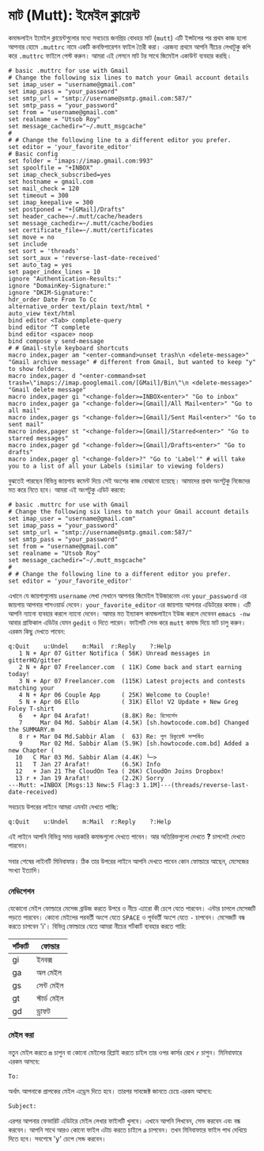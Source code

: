 # মাট (Mutt): ইমেইল ক্লায়েন্ট

কমান্ডলাইন ইমেইল ক্লায়েন্টগুলোর মধ্যে সবচেয়ে জনপ্রিয় বোধহয় মাট (`mutt`) এটি ইন্সটলের পর প্রথম কাজ হলো আপনার হোমে `.muttrc` নামে একটি কনফিগারেশন ফাইল তৈরী করা। এরজন্য প্রথমে আপনি নীচের লেখাটুকু কপি করে `.muttrc` ফাইলে পেস্ট করুন। আমরা এই লেসনে মাট টর সাথে জিমেইল একাউন্ট ব্যবহার করছি।

```
# basic .muttrc for use with Gmail
# Change the following six lines to match your Gmail account details
set imap_user = "username@gmail.com"
set imap_pass = "your_password"
set smtp_url = "smtp://username@smtp.gmail.com:587/"
set smtp_pass = "your_password"
set from = "username@gmail.com"
set realname = "Utsob Roy"
set message_cachedir="~/.mutt_msgcache"
#
# # Change the following line to a different editor you prefer.
set editor = 'your_favorite_editor'
# Basic config
set folder = "imaps://imap.gmail.com:993"
set spoolfile = "+INBOX"
set imap_check_subscribed=yes
set hostname = gmail.com
set mail_check = 120
set timeout = 300
set imap_keepalive = 300
set postponed = "+[GMail]/Drafts"
set header_cache=~/.mutt/cache/headers
set message_cachedir=~/.mutt/cache/bodies
set certificate_file=~/.mutt/certificates
set move = no
set include
set sort = 'threads'
set sort_aux = 'reverse-last-date-received'
set auto_tag = yes
set pager_index_lines = 10
ignore "Authentication-Results:"
ignore "DomainKey-Signature:"
ignore "DKIM-Signature:"
hdr_order Date From To Cc
alternative_order text/plain text/html *
auto_view text/html
bind editor <Tab> complete-query
bind editor ^T complete
bind editor <space> noop
bind compose y send-message
# # Gmail-style keyboard shortcuts
macro index,pager am "<enter-command>unset trash\n <delete-message>" "Gmail archive message" # different from Gmail, but wanted to keep "y" to show folders.
macro index,pager d "<enter-command>set trash=\"imaps://imap.googlemail.com/[GMail]/Bin\"\n <delete-message>" "Gmail delete message"
macro index,pager gi "<change-folder>=INBOX<enter>" "Go to inbox"
macro index,pager ga "<change-folder>=[Gmail]/All Mail<enter>" "Go to all mail"
macro index,pager gs "<change-folder>=[Gmail]/Sent Mail<enter>" "Go to sent mail"
macro index,pager st "<change-folder>=[Gmail]/Starred<enter>" "Go to starred messages"
macro index,pager gd "<change-folder>=[Gmail]/Drafts<enter>" "Go to drafts"
macro index,pager gl "<change-folder>?" "Go to 'Label'" # will take you to a list of all your Labels (similar to viewing folders)
```

বুঝতেই পারছেন বিভিন্ন জায়গায় কমেন্ট দিয়ে সেই অংশের কাজ বোঝানো হয়েছে। আমাদের প্রথম অংশটুকু নিজেদের মত করে নিতে হবে। আমরা এই অংশটুকু এডিট করবো:

```
# basic .muttrc for use with Gmail
# Change the following six lines to match your Gmail account details
set imap_user = "username@gmail.com"
set imap_pass = "your_password"
set smtp_url = "smtp://username@smtp.gmail.com:587/"
set smtp_pass = "your_password"
set from = "username@gmail.com"
set realname = "Utsob Roy"
set message_cachedir="~/.mutt_msgcache"
#
# # Change the following line to a different editor you prefer.
set editor = 'your_favorite_editor'
```

এখানে যে জায়গাগুলোয় `username` লেখা সেখানে আপনার জিমেইল ইউজারনেম এবং `your_password` এর জায়গায় আপনার পাসওয়ার্ড দেবেন। `your_favorite_editor` এর জায়গায় আপনার এডিটরের কমান্ড। এটি আপনি ন্যানো ব্যবহার করলে ন্যানো দেবেন। আমার মত ইম্যাকস কমান্ডলাইনে ইউজ করলে দেবেনন `emacs -nw` আবার গ্রাফিকাল এডিটর যেমন `gedit` ও দিতে পারেন। ফাইলটি সেভ করে `mutt` কমান্ড দিয়ে মাট চালু করুন। এরকম কিছু দেখতে পাবেন:

```
q:Quit    u:Undel    m:Mail  r:Reply    ?:Help
   1 N + Apr 07 Gitter Notifica ( 56K) Unread messages in gitterHQ/gitter
   2 N + Apr 07 Freelancer.com  ( 11K) Come back and start earning today!
   3 N + Apr 07 Freelancer.com  (115K) Latest projects and contests matching your
   4 N + Apr 06 Couple App      ( 25K) Welcome to Couple!
   5 N + Apr 06 Ello            ( 31K) Ello! V2 Update + New Greg Foley T-shirt
   6   + Apr 04 Arafat!         (8.8K) Re: রিসোর্সেস
   7     Mar 04 Md. Sabbir Alam (4.5K) [sh.howtocode.com.bd] Changed the SUMMARY.m
   8 r + Mar 04 Md.Sabbir Alam  (  63) Re: পুল রিকুয়েস্ট সম্পর্কিত
   9     Mar 02 Md. Sabbir Alam (5.9K) [sh.howtocode.com.bd] Added a new Chapter (
  10   C Mar 03 Md. Sabbir Alam (4.4K) └─>
  11   T Jan 27 Arafat!         (6.5K) Info
  12   + Jan 21 The CloudOn Tea ( 26K) CloudOn Joins Dropbox!
  13 r + Jan 19 Arafat!         (2.2K) Sorry
---Mutt: =INBOX [Msgs:13 New:5 Flag:3 1.1M]---(threads/reverse-last-date-received)
```

সবচেয়ে উপরের লাইনে আমরা এমনটা দেখতে পাচ্ছি:

```
q:Quit    u:Undel    m:Mail  r:Reply    ?:Help
```

এই লাইনে আপনি বিভিন্ন সময় দরকারি কমান্ডগুলো দেখতে পাবেন। আর অতিরিক্তগুলো দেখতে **?** চাপলেই দেখতে পারবেন।

সবার শেষের লাইনটি মিনিবাফার। ঠিক তার উপরের লাইনে আপনি দেখতে পাবেন কোন ফোল্ডারে আছেন, মেসেজের সংখ্যা ইত্যাদি।

### নেভিগেশন

যেকোনো মেইল ফোল্ডারে মেসেজ ব্রাউজ করতে উপরে ও নীচে এ্যারো কী চেপে যেতে পারবেন। এন্টার চাপলে মেসেজটি পড়তে পারবেন। কোনো মেইলের পরবর্তী অংশে যেতে `SPACE` ও পূর্ববর্তী অংশে যেতে `-` চাপবেন। মেসেজটি বন্ধ করতে চাপবেন 'i'। বিভিন্ন ফোল্ডারে যেতে আমরা নীচের শর্টকার্ট ব্যবহার করতে পারি:

| শর্টকার্ট | ফোল্ডার |
| ----- | ------- |
| gi | ইনবক্স |
| ga | অল মেইল |
| gs | সেন্ট মেইল |
| gt | স্টার্ড মেইল |
| gd | ড্রাফট |

### মেইল করা

নতুন মেইল করতে `m` চাপুন বা কোনো মেইলের রিপ্লাই করতে চাইল তার ওপর কার্সর রেখে `r` চাপুন। মিনিবাফারে এরকম আসবে:

```
To: 
```

অর্থাৎ আপনাকে প্রাপকের মেইল এড্রেস দিতে হবে। তারপর সাবজেক্ট জানতে চেয়ে এরকম আসবে:

```
Subject:
```

এরপর আপনার ফেভারিট এডিটরে মেইল লেখার ফাইলটি খুলবে। এখানে আপনি লিখবেন, সেভ করবেন এবং বন্ধ করবেন। আপনি সাথে আরও কোনো ফাইল এটাচ করতে চাইলে `a` চাপবেন। তখন মিনিবাফারে ফাইল পাথ দেখিয়ে দিতে হবে। সবশেষে 'y' চেপে সেন্ড করবেন।